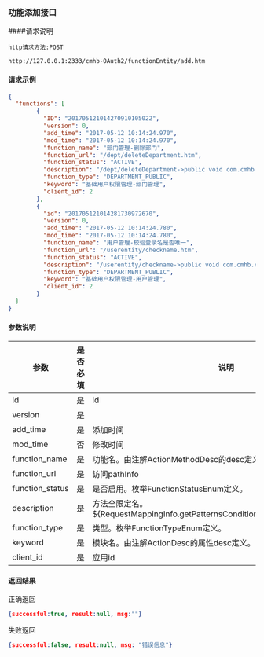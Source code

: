 ### 功能添加接口


####请求说明
```
http请求方法:POST

http://127.0.0.1:2333/cmhb-OAuth2/functionEntity/add.htm
```

#### 请求示例

``` json
{
  "functions": [
        {
          "ID": "201705121014270910105022",
          "version": 0,
          "add_time": "2017-05-12 10:14:24.970",
          "mod_time": "2017-05-12 10:14:24.970",
          "function_name": "部门管理-删除部门",
          "function_url": "/dept/deleteDepartment.htm",
          "function_status": "ACTIVE",
          "description": "/dept/deleteDepartment->public void com.cmhb.cmcc.security.web.action.DepartmentAction.checkCode(java.lang.String,java.io.PrintWriter)",
          "function_type": "DEPARTMENT_PUBLIC",
          "keyword": "基础用户权限管理-部门管理",
          "client_id": 2
        },
        {
          "id": "201705121014281730972670",
          "version": 0,
          "add_time": "2017-05-12 10:14:24.780",
          "mod_time": "2017-05-12 10:14:24.780",
          "function_name": "用户管理-校验登录名是否唯一",
          "function_url": "/userentity/checkname.htm",
          "function_status": "ACTIVE",
          "description": "/userentity/checkname->public void com.cmhb.cmcc.security.web.action.UserEntityAction.checkName(java.lang.String,java.lang.String,java.io.PrintWriter)",
          "function_type": "DEPARTMENT_PUBLIC",
          "keyword": "基础用户权限管理-用户管理",
          "client_id": 2
        }
  ]
}
```

#### 参数说明

| 参数              | 是否必填 | 说明                                       |
| --------------- | ---- | ---------------------------------------- |
| id              | 是    | id                                       |
| version         | 是    |                                          |
| add_time        | 是    | 添加时间                                     |
| mod_time        | 否    | 修改时间                                     |
| function_name   | 是    | 功能名。由注解ActionMethodDesc的desc定义。          |
| function_url    | 是    | 访问pathInfo                               |
| function_status | 是    | 是否启用。枚举FunctionStatusEnum定义。             |
| description     | 是    | 方法全限定名。${RequestMappingInfo.getPatternsCondition().getPatterns().get(0)}.htm |
| function_type   | 是    | 类型。枚举FunctionTypeEnum定义。                 |
| keyword         | 是    | 模块名。由注解ActionDesc的属性desc定义。              |
| client_id       | 是    | 应用id                                     |

#### 返回结果

正确返回

```json
{successful:true, result:null, msg:""}
```

失败返回

```json
{successful:false, result:null, msg: "错误信息"}
```

